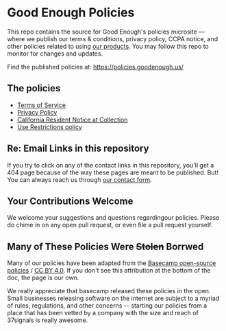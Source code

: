 # Good Enough Policies

This repo contains the source for Good Enough's policies microsite –– where we publish our terms & conditions, privacy policy, CCPA notice, and other policies related to using [our products](https://goodenough.us). You may follow this repo to monitor for changes and updates.

Find the published policies at:
https://policies.goodenough.us/


## The policies

* [Terms of Service](terms.md)
* [Privacy Policy](privacy.md)
* [California Resident Notice at Collection](ccpa.md)
* [Use Restrictions policy](abuse.md)


## Re: Email Links in this repository

If you try to click on any of the contact links in this repository, you'll get a 404 page because of the way these pages are meant to be published. But! You can always reach us through [our contact form](http://goodenough.us/contact/).


## Your Contributions Welcome

We welcome your suggestions and questions regardingour policies. Please do chime in on any open pull request, or even file a pull request yourself.


## Many of These Policies Were ~~Stolen~~ Borrwed

Many of our policies have been adapted from the [Basecamp open-source policies](https://github.com/basecamp/policies) / [CC BY 4.0](https://creativecommons.org/licenses/by/4.0/). If you don't see this attribution at the bottom of the doc, the page is our own.

We really appreciate that basecamp released these policies in the open. Small businesses releasing software on the internet are subject to a myriad of rules, regulations, and other concerns -- starting our policies from a place that has been vetted by a company with the size and reach of 37signals is really awesome.
